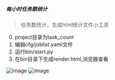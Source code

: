 ##### 每小时任务数统计
> 任务数统计，生成html统计文件小工具

0. project目录为task_count
1. 编辑cfg/joblist.yaml文件  
2. 运行bin/start.py
3. 在bin目录下生成render.html,浏览器查看



![image](https://github.com/infaaf/pub_task2count/blob/master/imgs/1.png)
![image](https://github.com/infaaf/pub_task2count/blob/master/imgs/2.png)
